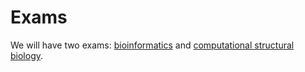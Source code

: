 # Exams

We will have two exams: [bioinformatics](./bioinformatics) and [computational structural biology](./csb).
